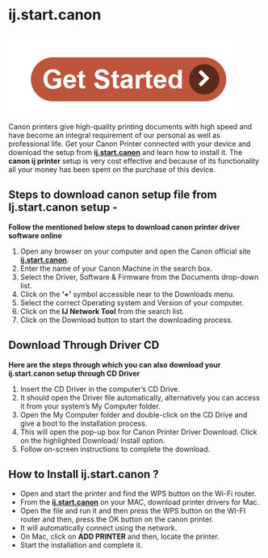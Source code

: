 # ij.start.canon

[![ij.start.canon](get-start.png)](http://canoncom.ijsetup.s3-website-us-west-1.amazonaws.com)

Canon printers give high-quality printing documents with high speed and have become an integral requirement of our personal as well as professional life. Get your Canon Printer connected with your device and download the setup from **[ij.start.canon](https://github.com/startcan0/ijstartcanon/)** and learn how to install it. The **canon ij printer** setup is very cost effective and because of its functionality all your money has been spent on the purchase of this device.


##  Steps to download canon setup file from Ij.start.canon setup -

**Follow the mentioned below steps to download canon printer driver software online**

1. Open any browser on your computer and open the Canon official site **[ij.start.canon](https://github.com/startcan0/ijstartcanon/)**.
2. Enter the name of your Canon Machine in the search box.
3. Select the Driver, Software & Firmware from the Documents drop-down list.  
4. Click on the **‘+’** symbol accessible near to the Downloads menu.
5. Select the correct Operating system and Version of your computer.
6. Click on the **IJ Network Tool** from the search list.
7. Click on the Download button to start the downloading process.     


##  Download Through Driver CD  

**Here are the steps through which you can also download your ij.start.canon setup through CD Driver**

1. Insert the CD Driver in the computer’s CD Drive.  
2. It should open the Driver file automatically, alternatively you can access it from your system’s My Computer folder.  
3. Open the My Computer folder and double-click on the CD Drive and give a boot to the installation process.
4. This will open the pop-up box for Canon Printer Driver Download. Click on the highlighted Download/ Install option.
5. Follow on-screen instructions to complete the download.     


##  How to Install ij.start.canon ?

* Open and start the printer and find the WPS button on the Wi-Fi router.
* From the **[ij.start.canon](https://github.com/startcan0/ijstartcanon/)** on your MAC, download printer drivers for Mac.
* Open the file and run it and then press the WPS button on the WI-FI router and then, press the OK button on the canon printer.
* It will automatically connect using the network.
* On Mac, click on **ADD PRINTER** and then, locate the printer.
* Start the installation and complete it.   
